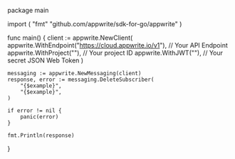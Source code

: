 package main

import (
    "fmt"
	"github.com/appwrite/sdk-for-go/appwrite"
)

func main() {
	client := appwrite.NewClient(
        appwrite.WithEndpoint("https://cloud.appwrite.io/v1"), // Your API Endpoint
        appwrite.WithProject(""), // Your project ID
        appwrite.WithJWT(""), // Your secret JSON Web Token
    )

    messaging := appwrite.NewMessaging(client)
    response, error := messaging.DeleteSubscriber(
        "{$example}",
        "{$example}",
    )

    if error != nil {
        panic(error)
    }

    fmt.Println(response)
}
